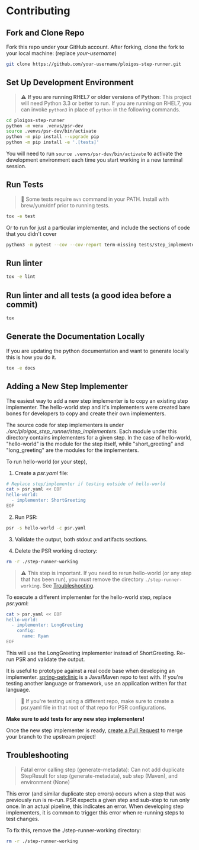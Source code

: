 # Contributing

## Fork and Clone Repo

Fork this repo under your GitHub account. After forking, clone the fork to your
local machine: (replace *your-username*)

```bash
git clone https://github.com/your-username/ploigos-step-runner.git
```

## Set Up Development Environment

> :warning: **If you are running RHEL7 or older versions of Python**: This project will need Python 3.3 or better to run. If you are running on RHEL7, you can invoke `python3` in place of `python` in the following commands.

```bash
cd ploigos-step-runner
python -m venv .venvs/psr-dev
source .venvs/psr-dev/bin/activate
python -m pip install --upgrade pip
python -m pip install -e '.[tests]'
```

You will need to run `source .venvs/psr-dev/bin/activate` to activate the
development environment each time you start working in a new terminal session.

## Run Tests

> :notebook: Some tests require `mvn` command in your PATH. Install with brew/yum/dnf prior to running tests.

```bash
tox -e test
```

Or to run for just a particular implementer, and include the sections of code that you didn't cover

```bash
python3 -m pytest --cov --cov-report term-missing tests/step_implementers/package/test_maven_package.py
```

## Run linter

```bash
tox -e lint
```

## Run linter and all tests (a good idea before a commit)

```bash
tox
```

## Generate the Documentation Locally

If you are updating the python documentation and want to generate locally this is how you do it.

```bash
tox -e docs
```

## Adding a New Step Implementer

The easiest way to add a new step implementer is to copy an existing step
implementer. The hello-world step and it's implementers were created bare bones
for developers to copy and create their own implementers.

The source code for step implementers is under
*./src/ploigos_step_runner/step_implementers*. Each module under this directory
contains implementers for a given step. In the case of hello-world,
"hello-world" is the module for the step itself, while "short_greeting" and
"long_greeting" are the modules for the implementers.

To run hello-world (or your step),

1. Create a *psr.yaml* file:

```bash
# Replace step/implementer if testing outside of hello-world
cat > psr.yaml << EOF
hello-world:
  - implementer: ShortGreeting
EOF
```

2. Run PSR:

```bash
psr -s hello-world -c psr.yaml
```

3. Validate the output, both stdout and artifacts sections.

4. Delete the PSR working directory:

```bash
rm -r ./step-runner-working
```

> :warning: This step is important. If you need to rerun hello-world (or any
> step that has been run), you must remove the directory
> `./step-runner-working`. See [Troubleshooting](#troubleshooting).

To execute a different implementer for the hello-world step, replace *psr.yaml*:

```bash
cat > psr.yaml << EOF
hello-world:
  - implementer: LongGreeting
    config:
      name: Ryan
EOF
```

This will use the LongGreeting implementer instead of ShortGreeting. Re-run PSR
and validate the output.

It is useful to prototype against a real code base when developing an
implementer. [spring-petclinic](https://github.com/ploigos/spring-petclinic) is
a Java/Maven repo to test with. If you're testing another language or
framework, use an application written for that language.

> :notebook: If you're testing using a different repo, make sure to create a
psr.yaml file in that root of that repo for PSR configurations.

**Make sure to add tests for any new step implementers!**

Once the new step implementer is ready, [create a Pull
Request](https://github.com/ploigos/ploigos-step-runner/compare) to merge your
branch to the upstream project!

## Troubleshooting

> Fatal error calling step (generate-metadata): Can not add duplicate StepResult for step (generate-metadata), sub step (Maven), and environment (None)

This error (and similar duplicate step errors) occurs when a step that was previously run is re-run. PSR expects a given step and sub-step to run only once. In an actual pipeline, this indicates an error. When developing step implementers, it is common to trigger this error when re-running steps to test changes.

To fix this, remove the ./step-runner-working directory:

```bash
rm -r ./step-runner-working
```
